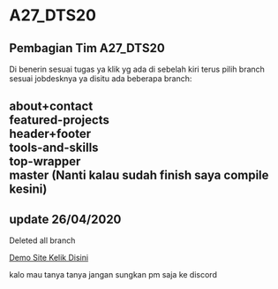 # A27_DTS20
Pembagian Tim A27_DTS20
-------------
Di benerin sesuai tugas ya
klik <Branch> yg ada di sebelah kiri terus pilih branch sesuai jobdesknya ya disitu ada beberapa branch:

 about+contact<br>
 featured-projects<br>
 header+footer<br>
 tools-and-skills<br>
 top-wrapper<br>
 master (Nanti kalau sudah finish saya compile kesini)
 ------
 update 26/04/2020
 ------
 Deleted all branch <br>

<a href="https://awannawa.github.io/A27_DTS20/">
Demo Site Kelik Disini
</a>

kalo mau tanya tanya jangan sungkan pm saja ke discord
